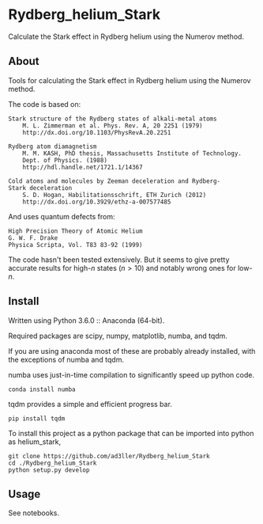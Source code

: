 # Rydberg_helium_Stark
Calculate the Stark effect in Rydberg helium using the Numerov method.

## About
Tools for calculating the Stark effect in Rydberg helium using the Numerov method.

The code is based on:

    Stark structure of the Rydberg states of alkali-metal atoms
        M. L. Zimmerman et al. Phys. Rev. A, 20 2251 (1979)
        http://dx.doi.org/10.1103/PhysRevA.20.2251

    Rydberg atom diamagnetism
        M. M. KASH, PhD thesis, Massachusetts Institute of Technology.
        Dept. of Physics. (1988)
        http://hdl.handle.net/1721.1/14367

    Cold atoms and molecules by Zeeman deceleration and Rydberg-
    Stark deceleration
        S. D. Hogan, Habilitationsschrift, ETH Zurich (2012)
        http://dx.doi.org/10.3929/ethz-a-007577485

And uses quantum defects from:

    High Precision Theory of Atomic Helium
    G. W. F. Drake
    Physica Scripta, Vol. T83 83-92 (1999)

The code hasn't been tested extensively. But it seems to give pretty accurate 
results for high-$n$ states ($n > 10$) and notably wrong ones for low-$n$.

## Install
Written using Python 3.6.0 :: Anaconda (64-bit).

Required packages are scipy, numpy, matplotlib, numba, and tqdm.

If you are using anaconda most of these are probably already installed, with 
the exceptions of numba and tqdm.

numba uses just-in-time compilation to significantly speed up python code.

```
conda install numba
```

tqdm provides a simple and efficient progress bar.

```
pip install tqdm
```

To install this project as a python package that can be imported into python 
as helium_stark,

```
git clone https://github.com/ad3ller/Rydberg_helium_Stark
cd ./Rydberg_helium_Stark
python setup.py develop
```

## Usage
See notebooks.

